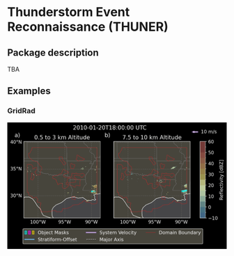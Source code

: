 # Thunderstorm Event Reconnaissance (THUNER)

## Package description
TBA

## Examples

### GridRad
![GridRad Demo](./gallery/mcs_gridrad_20100120.gif)